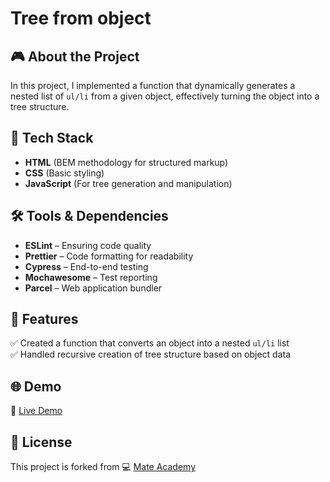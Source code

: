 # Tree from object

## 🎮 About the Project
In this project, I implemented a function that dynamically generates a nested list of `ul/li` from a given object, effectively turning the object into a tree structure.

## 🚀 Tech Stack
- **HTML** (BEM methodology for structured markup)
- **CSS** (Basic styling)
- **JavaScript** (For tree generation and manipulation)

## 🛠️ Tools & Dependencies
- **ESLint** – Ensuring code quality  
- **Prettier** – Code formatting for readability  
- **Cypress** – End-to-end testing  
- **Mochawesome** – Test reporting  
- **Parcel** – Web application bundler  

## 📌 Features
✅ Created a function that converts an object into a nested `ul/li` list  
✅ Handled recursive creation of tree structure based on object data  

## 🌐 Demo
🔗 [Live Demo](https://AndriiZakharenko.github.io/tree-from-object/)

## 📜 License
This project is forked from 💻 [Mate Academy](https://github.com/mate-academy/js_tree-from-object-DOM)
